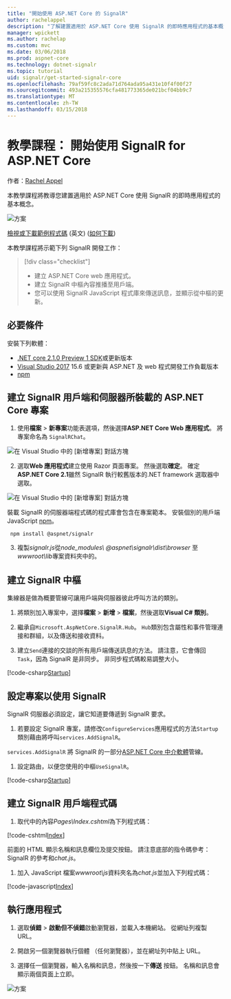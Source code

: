 ```yaml
---
title: "開始使用 ASP.NET Core 的 SignalR"
author: rachelappel
description: "了解建置適用於 ASP.NET Core 使用 SignalR 的即時應用程式的基本概念。"
manager: wpickett
ms.author: rachelap
ms.custom: mvc
ms.date: 03/06/2018
ms.prod: aspnet-core
ms.technology: dotnet-signalr
ms.topic: tutorial
uid: signalr/get-started-signalr-core
ms.openlocfilehash: 79af59fc8c2ada71d764ada95a431e10f4f00f27
ms.sourcegitcommit: 493a215355576cfa481773365de021bcf04bb9c7
ms.translationtype: MT
ms.contentlocale: zh-TW
ms.lasthandoff: 03/15/2018
---
```

# <a name="tutorial-get-started-with-signalr-for-aspnet-core"></a>教學課程： 開始使用 SignalR for ASP.NET Core

作者：[Rachel Appel](https://twitter.com/rachelappel)

本教學課程將教導您建置適用於 ASP.NET Core 使用 SignalR 的即時應用程式的基本概念。

   ![方案](get-started-signalr-core/_static/signalr-get-started-finished.png)

[檢視或下載範例程式碼](https://github.com/aspnet/Docs/tree/master/aspnetcore/signalr/get-started-signalr-core/sample/) \(英文\) ([如何下載](xref:tutorials/index#how-to-download-a-sample))

本教學課程將示範下列 SignalR 開發工作：

> [!div class="checklist"]
> * 建立 ASP.NET Core web 應用程式。
> * 建立 SignalR 中樞內容推播至用戶端。
> * 您可以使用 SignalR JavaScript 程式庫來傳送訊息，並顯示從中樞的更新。

## <a name="prerequisites"></a>必要條件

安裝下列軟體：

* [.NET core 2.1.0 Preview 1 SDK](https://www.microsoft.com/net/download/dotnet-core/sdk-2.1.300-preview1)或更新版本
* [Visual Studio 2017](https://www.visualstudio.com/downloads/) 15.6 或更新與 ASP.NET 及 web 程式開發工作負載版本
* [npm](https://www.npmjs.com/get-npm)

## <a name="create-an-aspnet-core-project-that-hosts-signalr-client-and-server"></a>建立 SignalR 用戶端和伺服器所裝載的 ASP.NET Core 專案

1. 使用**檔案** > **新專案**功能表選項，然後選擇**ASP.NET Core Web 應用程式**。 將專案命名為 `SignalRChat`。

  ![在 Visual Studio 中的 [新增專案] 對話方塊](get-started-signalr-core/_static/signalr-new-project-dialog.png)

2. 選取**Web 應用程式**建立使用 Razor 頁面專案。 然後選取**確定**。 確定**ASP.NET Core 2.1**雖然 SignalR 執行較舊版本的.NET framework 選取器中選取。

  ![在 Visual Studio 中的 [新增專案] 對話方塊](get-started-signalr-core/_static/signalr-new-project-choose-type.png)

  裝載 SignalR 的伺服器端程式碼的程式庫會包含在專案範本。 安裝個別的用戶端 JavaScript [npm](https://www.npmjs.com/)。

  ```console
   npm install @aspnet/signalr
  ```

3. 複製*signalr.js*從*node_modules\\ @aspnet\signalr\dist\browser* 至*wwwroot\lib*專案資料夾中的。

## <a name="create-the-signalr-hub"></a>建立 SignalR 中樞

集線器是做為概要管線可讓用戶端與伺服器彼此呼叫方法的類別。

1. 將類別加入專案中，選擇**檔案** > **新增** > **檔案**，然後選取**Visual C# 類別**。 

1. 繼承自`Microsoft.AspNetCore.SignalR.Hub`。 `Hub`類別包含屬性和事件管理連接和群組，以及傳送和接收資料。

1. 建立`Send`連接的交談的所有用戶端傳送訊息的方法。 請注意，它會傳回`Task`，因為 SignalR 是非同步。 非同步程式碼較易調整大小。

  [!code-csharp[Startup](get-started-signalr-core/sample/Hubs/ChatHub.cs?range=7-14)]

## <a name="configure-the-project-to-use-signalr"></a>設定專案以使用 SignalR

SignalR 伺服器必須設定，讓它知道要傳遞到 SignalR 要求。

1. 若要設定 SignalR 專案，請修改`ConfigureServices`應用程式的方法`Startup`類別藉由將呼叫`services.AddSignalR`。

  `services.AddSignalR` 將 SignalR 的一部分[ASP.NET Core 中介軟體](xref:fundamentals/middleware/index)管線。

1. 設定路由，以便您使用的中樞`UseSignalR`。

  [!code-csharp[Startup](get-started-signalr-core/sample/Startup.cs?highlight=22,40-43)]

## <a name="create-the-signalr-client-code"></a>建立 SignalR 用戶端程式碼

1. 取代中的內容*Pages\Index.cshtml*為下列程式碼：

  [!code-cshtml[Index](get-started-signalr-core/sample/Pages/Index.cshtml)]

  前面的 HTML 顯示名稱和訊息欄位及提交按鈕。 請注意底部的指令碼參考： SignalR 的參考和*chat.js*。

1. 加入 JavaScript 檔案*wwwroot\js*資料夾名為*chat.js*並加入下列程式碼：

  [!code-javascript[Index](get-started-signalr-core/sample/wwwroot/js/chat.js)]

## <a name="run-the-app"></a>執行應用程式

1. 選取**偵錯** > **啟動但不偵錯**啟動瀏覽器，並載入本機網站。 從網址列複製 URL。

1. 開啟另一個瀏覽器執行個體 （任何瀏覽器），並在網址列中貼上 URL。

1. 選擇任一個瀏覽器，輸入名稱和訊息，然後按一下**傳送** 按鈕。 名稱和訊息會顯示兩個頁面上立即。

  ![方案](get-started-signalr-core/_static/signalr-get-started-finished.png)
